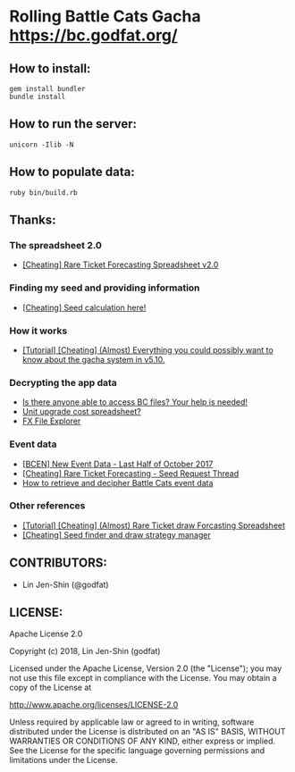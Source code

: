 # Rolling Battle Cats Gacha <https://bc.godfat.org/>

## How to install:

    gem install bundler
    bundle install

## How to run the server:

    unicorn -Ilib -N

## How to populate data:

    ruby bin/build.rb

## Thanks:

### The spreadsheet 2.0

* [[Cheating] Rare Ticket Forecasting Spreadsheet v2.0](https://www.reddit.com/r/battlecats/comments/8mhun4/cheating_rare_ticket_forecasting_spreadsheet_v20/)

### Finding my seed and providing information

* [[Cheating] Seed calculation here!](https://www.reddit.com/r/battlecats/comments/8cbs2i/cheating_seed_calculation_here/e0r8l9v/)

### How it works

* [[Tutorial] [Cheating] (Almost) Everything you could possibly want to know about the gacha system in v5.10.](https://www.reddit.com/r/battlecats/comments/64geym/tutorial_cheating_almost_everything_you_could/)

### Decrypting the app data

* [Is there anyone able to access BC files? Your help is needed!](https://www.reddit.com/r/battlecats/comments/41e4l1/is_there_anyone_able_to_access_bc_files_your_help/cz3npr2)
* [Unit upgrade cost spreadsheet?](https://www.reddit.com/r/battlecats/comments/3em0bw/unit_upgrade_cost_spreadsheet/cthqo3f)
* [FX File Explorer](https://play.google.com/store/apps/details?id=nextapp.fx)

### Event data

* [[BCEN] New Event Data - Last Half of October 2017](https://www.reddit.com/r/battlecats/comments/75w399/bcen_new_event_data_last_half_of_october_2017/dostwfb)
* [[Cheating] Rare Ticket Forecasting - Seed Request Thread](https://www.reddit.com/r/battlecats/comments/7t2dlb/cheating_rare_ticket_forecasting_seed_request/dtb3q0w/)
* [How to retrieve and decipher Battle Cats event data](https://www.reddit.com/r/battlecats/comments/3tf03s/how_to_retrieve_and_decipher_battle_cats_event/)

### Other references

* [[Tutorial] [Cheating] (Almost) Rare Ticket draw Forcasting Spreadsheet](https://www.reddit.com/r/battlecats/comments/7llv80/tutorial_cheating_almost_rare_ticket_draw/)
* [[Cheating] Seed finder and draw strategy manager](https://www.reddit.com/r/battlecats/comments/8cbuyw/cheating_seed_finder_and_draw_strategy_manager/)

## CONTRIBUTORS:

* Lin Jen-Shin (@godfat)

## LICENSE:

Apache License 2.0

Copyright (c) 2018, Lin Jen-Shin (godfat)

Licensed under the Apache License, Version 2.0 (the "License");
you may not use this file except in compliance with the License.
You may obtain a copy of the License at

<http://www.apache.org/licenses/LICENSE-2.0>

Unless required by applicable law or agreed to in writing, software
distributed under the License is distributed on an "AS IS" BASIS,
WITHOUT WARRANTIES OR CONDITIONS OF ANY KIND, either express or implied.
See the License for the specific language governing permissions and
limitations under the License.
